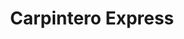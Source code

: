 ---
title: "Carpintero Express"
url: /san-antonio-de-los-altos/carpintero-express/
shop: Eisenwaren
---